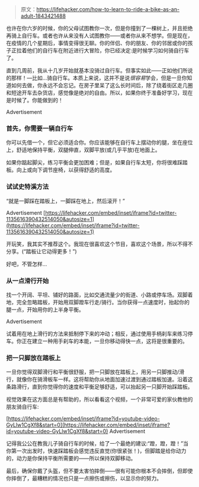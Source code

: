 > 原文：<https://lifehacker.com/how-to-learn-to-ride-a-bike-as-an-adult-1843421488>

也许在你六岁的时候，你的父母试图教你一次，但是你撞到了一棵树上，并且拒绝再骑上自行车。或者也许从来没有人试图教你——或者你从来不想学。但是现在，在疫情的几个星期后，事情变得很无聊。你的伴侣、你的朋友、你的邻居或你的孩子正拉着他们的自行车在附近进行大冒险，你已经决定:是时候学习如何骑自行车了。

直到几周前，我从十几岁开始就基本没骑过自行车。但事实如此——正如他们所说的那样！—比如...骑自行车。本质上来说，这并不是说*很容易*学会，但是一旦你知道如何去做，你永远不会忘记。在房子里呆了这么长时间后，除了绕着街区走几圈和短途开车去杂货店，感觉像是绝对的自由。所以，如果你终于准备好学习，现在是时候了。你能做到的！

<label class="bxm4mm-13 juykRM">Advertisement</label>

### 首先，你需要一辆自行车

你可以先借一个，但它必须适合你。你应该能够在自行车上摆动你的腿，坐在座位上，舒适地保持平衡，双腿伸直，双脚平放(或几乎平放)在地面上。

如果你踮起脚尖，练习平衡会更加困难；但是，如果自行车太短，你将很难踩踏板。向上或向下调节座椅，以获得舒适的高度。

### 试试史特溪方法

“就是一脚踩在踏板上，一脚踩在地上，然后滚开！”

<label class="bxm4mm-13 juykRM">Advertisement</label> [https://lifehacker.com/embed/inset/iframe?id=twitter-1135616390432514050&autosize=1](https://lifehacker.com/embed/inset/iframe?id=twitter-1135616390432514050&autosize=1) 

开玩笑，我其实不推荐这个。我现在很喜欢这个节目，喜欢这个场景，所以不得不分享。(“踏板让它动得更多！”)

好吧，不管怎样...

### 从一点滑行开始

找一个开阔、平坦、铺好的路面，比如交通流量少的街道、小路或停车场。双脚着地，完全忽略踏板，开始用双脚蹬车行走/骑行。当你获得一点速度时，抬起你的腿一点，开始用你的上半身平衡。

<label class="bxm4mm-13 juykRM">Advertisement</label>

试着用在地上滑行的方法来抵制停下来的冲动；相反，通过使用手柄刹车来练习停车。你正在建立一种用手刹车的本能，一旦你移动得快一点，这将是很重要的。

### 把一只脚放在踏板上

一旦你觉得双脚滑行和平衡很舒服，把一只脚放在踏板上，用另一只脚推动/滑行，就像你在骑滑板车一样。这将帮助你从地面加速过渡到通过踏板加速。沿着这条路滑行，直到你觉得你的速度和平衡足够舒适，可以抬起另一只脚开始踩踏板。

视觉效果在这方面总是有帮助的，所以看看这个视频，一个非常可爱的家伙教他的朋友骑自行车:

 [https://lifehacker.com/embed/inset/iframe?id=youtube-video-GyLlw1CgXf8&start=0](https://lifehacker.com/embed/inset/iframe?id=youtube-video-GyLlw1CgXf8&start=0) <label class="bxm4mm-13 juykRM">Advertisement</label>

记得我公公在教我儿子骑自行车的时候，给了一个最绝的建议:“蹬，蹬，蹬！”当你第一次出发时，快速踩踏板会感觉违反直觉(你很紧张！)，但脚踏是给你动力的，动力是你保持平衡所需要的——所以保持双脚移动。

最后，确保你戴了头盔，但不要太害怕摔倒——很有可能你根本不会摔倒，但即使你摔倒了，最糟糕的情况也只是一点擦伤或擦伤，以显示你的努力。